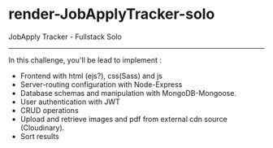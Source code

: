# render-JobApplyTracker-solo
 JobApply Tracker - Fullstack Solo

 ---

In this challenge, you'll be lead to implement :

- Frontend with html (ejs?), css(Sass) and js
- Server-routing configuration with Node-Express
- Database schemas and manipulation with MongoDB-Mongoose.
- User authentication with JWT
- CRUD operations
- Upload and retrieve images and pdf from external cdn source (Cloudinary).
- Sort results